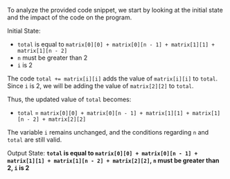 To analyze the provided code snippet, we start by looking at the initial state and the impact of the code on the program.

Initial State: 
- `total` is equal to `matrix[0][0] + matrix[0][n - 1] + matrix[1][1] + matrix[1][n - 2]`
- `n` must be greater than 2
- `i` is 2

The code `total += matrix[i][i]` adds the value of `matrix[i][i]` to `total`. Since `i` is 2, we will be adding the value of `matrix[2][2]` to `total`.

Thus, the updated value of `total` becomes:
- `total` = `matrix[0][0] + matrix[0][n - 1] + matrix[1][1] + matrix[1][n - 2] + matrix[2][2]`

The variable `i` remains unchanged, and the conditions regarding `n` and `total` are still valid.

Output State: **`total` is equal to `matrix[0][0] + matrix[0][n - 1] + matrix[1][1] + matrix[1][n - 2] + matrix[2][2]`, `n` must be greater than 2, `i` is 2**